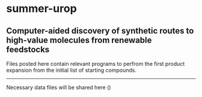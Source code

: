 # summer-urop
## Computer-aided discovery of synthetic routes to high-value molecules from renewable feedstocks

Files posted here contain relevant programs to perfrom the first product expansion from the initial list of starting compounds.

___

Necessary data files will be shared here ()
